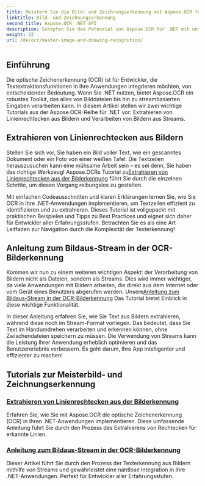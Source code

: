 ```yaml
---
title: Meistern Sie die Bild- und Zeichnungserkennung mit Aspose.OCR für .NET
linktitle: Bild- und Zeichnungserkennung
second_title: Aspose.OCR .NET API
description: Schöpfen Sie das Potenzial von Aspose.OCR für .NET mit unseren Tutorials zur Bild- und Zeichnungserkennung und integrieren Sie mühelos Textextraktion in Ihre Anwendungen.
weight: 22
url: /de/ocr/master-image-and-drawing-recognition/
---
```

## Einführung

Die optische Zeichenerkennung (OCR) ist für Entwickler, die Textextraktionsfunktionen in ihre Anwendungen integrieren möchten, von entscheidender Bedeutung. Wenn Sie .NET nutzen, bietet Aspose.OCR ein robustes Toolkit, das alles von Bilddateien bis hin zu streambasierten Eingaben verarbeiten kann. In diesem Artikel stellen wir zwei wichtige Tutorials aus der Aspose.OCR-Reihe für .NET vor: Extrahieren von Linienrechtecken aus Bildern und Verarbeiten von Bildern aus Streams. 

## Extrahieren von Linienrechtecken aus Bildern

 Stellen Sie sich vor, Sie haben ein Bild voller Text, wie ein gescanntes Dokument oder ein Foto von einer weißen Tafel. Die Textzeilen herauszusuchen kann eine mühsame Arbeit sein – es sei denn, Sie haben das richtige Werkzeug! Aspose.OCRs Tutorial zu[Extrahieren von Linienrechtecken aus der Bilderkennung](./line-rectangles-from-images-recognition/) führt Sie durch die einzelnen Schritte, um diesen Vorgang reibungslos zu gestalten.

Mit einfachen Codeausschnitten und klaren Erklärungen lernen Sie, wie Sie OCR in Ihre .NET-Anwendungen implementieren, um Textzeilen effizient zu identifizieren und zu extrahieren. Dieses Tutorial ist vollgepackt mit praktischen Beispielen und Tipps zu Best Practices und eignet sich daher für Entwickler aller Erfahrungsstufen. Betrachten Sie es als eine Art Leitfaden zur Navigation durch die Komplexität der Texterkennung!

## Anleitung zum Bildaus-Stream in der OCR-Bilderkennung

Kommen wir nun zu einem weiteren wichtigen Aspekt: der Verarbeitung von Bildern nicht als Dateien, sondern als Streams. Dies wird immer wichtiger, da viele Anwendungen mit Bildern arbeiten, die direkt aus dem Internet oder vom Gerät eines Benutzers abgerufen werden. Unsere[Anleitung zum Bildaus-Stream in der OCR-Bilderkennung](./guide-to-image-from-stream/) Das Tutorial bietet Einblick in diese wichtige Funktionalität.

In dieser Anleitung erfahren Sie, wie Sie Text aus Bildern extrahieren, während diese noch im Stream-Format vorliegen. Das bedeutet, dass Sie Text im Handumdrehen verarbeiten und erkennen können, ohne Zwischendateien speichern zu müssen. Die Verwendung von Streams kann die Leistung Ihrer Anwendung erheblich optimieren und das Benutzererlebnis verbessern. Es geht darum, Ihre App intelligenter und effizienter zu machen!

## Tutorials zur Meisterbild- und Zeichnungserkennung
### [Extrahieren von Linienrechtecken aus der Bilderkennung](./line-rectangles-from-images-recognition/)
Erfahren Sie, wie Sie mit Aspose.OCR die optische Zeichenerkennung (OCR) in Ihren .NET-Anwendungen implementieren. Diese umfassende Anleitung führt Sie durch den Prozess des Extrahierens von Rechtecken für erkannte Linien.
### [Anleitung zum Bildaus-Stream in der OCR-Bilderkennung](./guide-to-image-from-stream/)
Dieser Artikel führt Sie durch den Prozess der Texterkennung aus Bildern mithilfe von Streams und gewährleistet eine nahtlose Integration in Ihre .NET-Anwendungen. Perfekt für Entwickler aller Erfahrungsstufen.